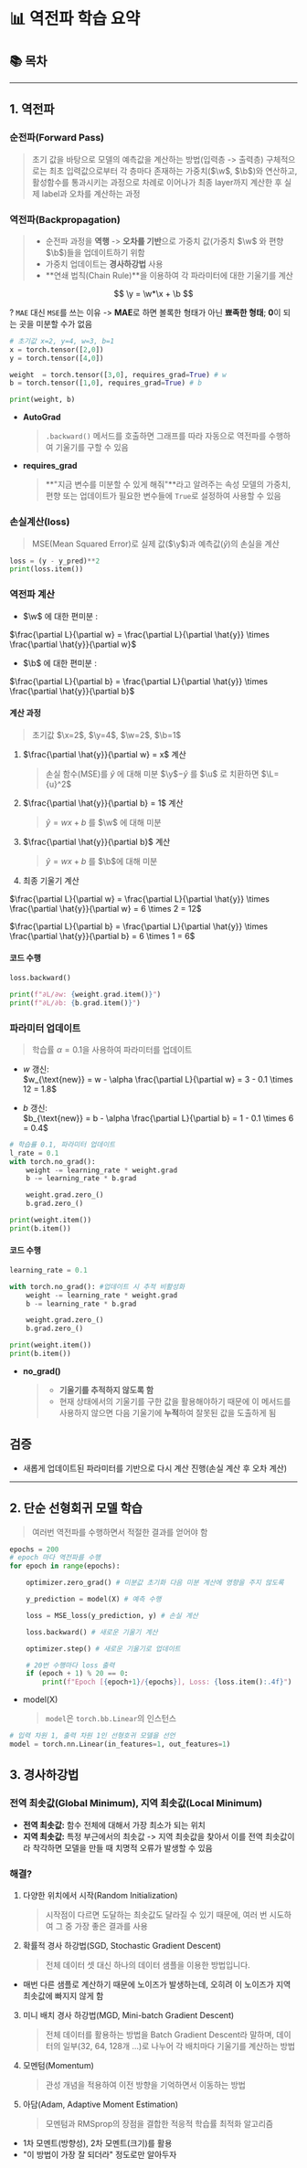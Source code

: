 # 📊 역전파 학습 요약

## 📚 목차

---

## 1. 역전파

### 순전파(Forward Pass)

> 초기 값을 바탕으로 모델의 예측값을 계산하는 방법(입력층 -> 출력층)
> 구체적으로는 최초 입력값으로부터 각 층마다 존재하는 가중치($\w$, $\b$)와 연산하고, 활성함수를 통과시키는 과정으로 차례로 이어나가 최종 layer까지 계산한 후 실제 label과 오차를 계산하는 과정

### 역전파(Backpropagation)

> - 순전파 과정을 **역행** -> **오차를 기반**으로 가중치 값(가중치 $\w$ 와 편향 $\b$)들을 업데이트하기 위함
> - 가중치 업데이트는 **경사하강법** 사용
> - **연쇄 법칙(Chain Rule)**을 이용하여 각 파라미터에 대한 기울기를 계산

$$
\y = \w*\x + \b
$$

? `MAE` 대신 `MSE`를 쓰는 이유
-> **MAE**로 하면 볼록한 형태가 아닌 **뾰족한 형태**; **0**이 되는 곳을 미분할 수가 없음

```python
# 초기값 x=2, y=4, w=3, b=1
x = torch.tensor([2,0])
y = torch.tensor([4,0])

weight  = torch.tensor([3,0], requires_grad=True) # w
b = torch.tensor([1,0], requires_grad=True) # b

print(weight, b)
```

- **AutoGrad**

  > `.backward()` 메서드를 호출하면 그래프를 따라 자동으로 역전파를 수행하여 기울기를 구할 수 있음

- **requires_grad**
  > **"지금 변수를 미분할 수 있게 해줘"**라고 알려주는 속성
  > 모델의 가중치, 편향 또는 업데이트가 필요한 변수들에 `True`로 설정하여 사용할 수 있음

### 손실계산(loss)

> MSE(Mean Squared Error)로 실제 값($\y$)과 예측값($\hat{y}$)의 손실을 계산

```python
loss = (y - y_pred)**2
print(loss.item())
```

### 역전파 계산

- $\w$ 에 대한 편미분 :

$\frac{\partial L}{\partial w} = \frac{\partial L}{\partial \hat{y}} \times \frac{\partial \hat{y}}{\partial w}$

- $\b$ 에 대한 편미분 :

$\frac{\partial L}{\partial b} = \frac{\partial L}{\partial \hat{y}} \times \frac{\partial \hat{y}}{\partial b}$

#### 계산 과정

> 초기값 $\x=2$, $\y=4$, $\w=2$, $\b=1$

1.  $\frac{\partial \hat{y}}{\partial w} = x$
    계산

    > 손실 함수(MSE)를 $\hat{y}$ 에 대해 미분
    > $\y$−$\hat{y}$ 를 $\u$ 로 치환하면 $\L=\{u}^2$

2.  $\frac{\partial \hat{y}}{\partial b} = 1$
    계산

    > $\hat{y} = w x + b$ 를 $\w$ 에 대해 미분

3.  $\frac{\partial \hat{y}}{\partial b}$ 계산

    > $\hat{y} = w x + b$ 를 $\b$에 대해 미분

4.  최종 기울기 계산

$\frac{\partial L}{\partial w} = \frac{\partial L}{\partial \hat{y}} \times \frac{\partial \hat{y}}{\partial w} = 6 \times 2 = 12$

$\frac{\partial L}{\partial b} = \frac{\partial L}{\partial \hat{y}} \times \frac{\partial \hat{y}}{\partial b} = 6 \times 1 = 6$

#### 코드 수행

```python
loss.backward()

print(f"∂L/∂w: {weight.grad.item()}")
print(f"∂L/∂b: {b.grad.item()}")
```

### 파라미터 업데이트

> 학습률 $\alpha = 0.1$을 사용하여 파라미터를 업데이트

- $w$ 갱신:  
  $w_{\text{new}} = w - \alpha \frac{\partial L}{\partial w} = 3 - 0.1 \times 12 = 1.8$

- $b$ 갱신:  
  $b_{\text{new}} = b - \alpha \frac{\partial L}{\partial b} = 1 - 0.1 \times 6 = 0.4$

```python
# 학습률 0.1, 파라미터 업데이트
l_rate = 0.1
with torch.no_grad():
    weight -= learning_rate * weight.grad
    b -= learning_rate * b.grad

    weight.grad.zero_()
    b.grad.zero_()

print(weight.item())
print(b.item())
```

#### 코드 수행

```python
learning_rate = 0.1

with torch.no_grad(): #업데이트 시 추적 비활성화
    weight -= learning_rate * weight.grad
    b -= learning_rate * b.grad

    weight.grad.zero_()
    b.grad.zero_()

print(weight.item())
print(b.item())
```

- **no_grad()**
  > - **기울기를 추적하지 않도록 함**
  > - 현재 상태에서의 기울기를 구한 값을 활용해야하기 때문에 이 메서드를 사용하지 않으면
  >   다음 기울기에 **누적**하여 잘못된 값을 도출하게 됨

## 검증

- 새롭게 업데이트된 파라미터를 기반으로 다시 계산 진행(손실 계산 후 오차 계산)

---

## 2. 단순 선형회귀 모델 학습

> 여러번 역전파를 수행하면서 적절한 결과를 얻어야 함

```python
epochs = 200
# epoch 마다 역전파를 수행
for epoch in range(epochs):

    optimizer.zero_grad() # 미분값 초기화 다음 미분 계산에 영향을 주지 않도록

    y_prediction = model(X) # 예측 수행

    loss = MSE_loss(y_prediction, y) # 손실 계산

    loss.backward() # 새로운 기울기 계산

    optimizer.step() # 새로운 기울기로 업데이트

    # 20번 수행마다 loss 출력
    if (epoch + 1) % 20 == 0:
        print(f"Epoch [{epoch+1}/{epochs}], Loss: {loss.item():.4f}")
```

- model(X)
  > `model`은 `torch.bb.Linear`의 인스턴스

```python
# 입력 차원 1, 출력 차원 1인 선형호귀 모델을 선언
model = torch.nn.Linear(in_features=1, out_features=1)
```

## 3. 경사하강법

### 전역 최솟값(Global Minimum), 지역 최솟값(Local Minimum)

- **전역 최솟값:** 함수 전체에 대해서 가장 최소가 되는 위치
- **지역 최솟값:** 특정 부근에서의 최솟값
  -> 지역 최솟값을 찾아서 이를 전역 최솟값이라 착각하면 모델을 만들 때 치명적 오류가 발생할 수 있음

### 해결?

1. 다양한 위치에서 시작(Random Initialization)
   > 시작점이 다르면 도달하는 최솟값도 달라질 수 있기 때문에, 여러 번 시도하여 그 중 가장 좋은 결과를 사용
2. 확률적 경사 하강법(SGD, Stochastic Gradient Descent)
   > 전체 데이터 셋 대신 하나의 데이터 샘플을 이용한 방법입니다.

- 매번 다른 샘플로 계산하기 때문에 노이즈가 발생하는데, 오히려 이 노이즈가 지역 최솟값에 빠지지 않게 함

3. 미니 배치 경사 하강법(MGD, Mini-batch Gradient Descent)

   > 전체 데이터를 활용하는 방법을 Batch Gradient Descent라 말하며,
   > 데이터의 일부(32, 64, 128개 ...)로 나누어 각 배치마다 기울기를 계산하는 방법

4. 모멘텀(Momentum)

   > 관성 개념을 적용하여 이전 방향을 기억하면서 이동하는 방법

5. 아담(Adam, Adaptive Moment Estimation)
   > 모멘텀과 RMSprop의 장점을 결합한 적응적 학습률 최적화 알고리즘

- 1차 모멘트(방향성), 2차 모멘트(크기)를 활용
- "이 방법이 가장 잘 되더라" 정도로만 알아두자
